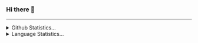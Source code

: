 ### Hi there 👋

<!--
**EdwardLeeData/EdwardLeeData** is a ✨ _special_ ✨ repository because its `README.md` (this file) appears on your GitHub profile.

Here are some ideas to get you started:

- 🔭 I’m currently working on ...
- 🌱 I’m currently learning ...
- 👯 I’m looking to collaborate on ...
- 🤔 I’m looking for help with ...
- 💬 Ask me about ...
- 📫 How to reach me: ...
- 😄 Pronouns: ...
- ⚡ Fun fact: ...
-->

 <hr/>
 <details>
  <summary>Github Statistics...</summary>
  <p align = "center">
    <img src="https://github-readme-stats.vercel.app/api?username=EdwardLeeData&count_private=true&show_icons=true"/>
  </p>
 </details>
 
 <details>
  <summary>Language Statistics...</summary>
  <p align = "center">
<img src="https://github-readme-stats.vercel.app/api/top-langs/?username=anuraghazra&layout=compact"/>
   
  </p>



<a href="https://wakatime.com/@77298fc6-b57e-486c-bec5-2ea798830ccd"><img src="https://wakatime.com/badge/user/77298fc6-b57e-486c-bec5-2ea798830ccd.svg" alt="Total time coded since Aug 27 2022" /></a>

<img src="https://wakatime.com/share/@77298fc6-b57e-486c-bec5-2ea798830ccd/60128f1f-0dfd-481f-8aae-0f2ffe169cd0.svg" height="400"/>
